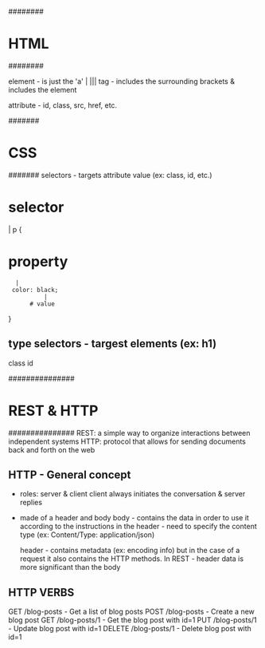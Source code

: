 ########
# HTML #
########

element - is just the 'a'
   |
  <a>
  |||
  tag - includes the surrounding brackets & includes the element

attribute - id, class, src, href, etc.


#######
# CSS #
#######
selectors - targets attribute value (ex: class, id, etc.)

# selector
   |
   p {
   # property
      |
     color: black;
              |
          # value
   }

type selectors - targest elements (ex: h1)
----
class
id


###############
# REST & HTTP #
###############
REST:  a simple way to organize interactions between independent systems
HTTP:  protocol that allows for sending documents back and forth on the
       web

## HTTP - General concept
* roles: server & client
  client always initiates the conversation & server replies

* made of a header and body
  body - contains the data in order to use it according to the
         instructions in the header
       - need to specify the content type (ex:  Content/Type: application/json)

  header - contains metadata (ex: encoding info) but in the case of a
           request it also contains the HTTP methods.  In REST - header
           data is more significant than the body


## HTTP VERBS
GET     /blog-posts     - Get a list of blog posts
POST    /blog-posts     - Create a new blog post
GET     /blog-posts/1   - Get the blog post with id=1
PUT     /blog-posts/1   - Update blog post with id=1
DELETE  /blog-posts/1   - Delete blog post with id=1
